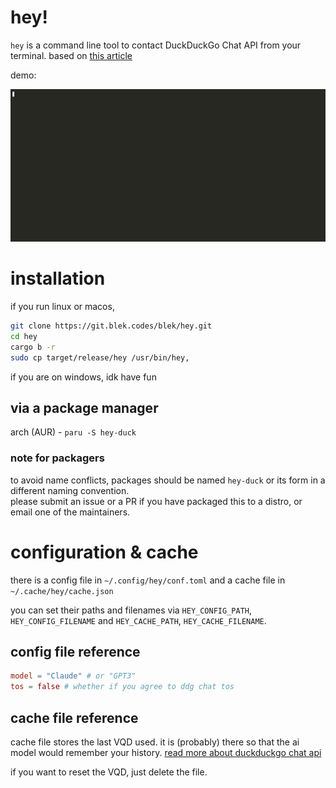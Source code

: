 # hey!
`hey` is a command line tool to contact DuckDuckGo Chat API from your terminal.
based on [this article](https://blek.codes/blog/duckduckgo-ai-chat/)

demo:

<p align=center><img src='hey-demo.gif' alt='a gif demostrating a prompt about a bedtime story' width=1000></p>

# installation
if you run linux or macos,
```sh
git clone https://git.blek.codes/blek/hey.git
cd hey
cargo b -r
sudo cp target/release/hey /usr/bin/hey,
```

if you are on windows, idk have fun

## via a package manager

arch (AUR) - `paru -S hey-duck`

### note for packagers
to avoid name conflicts, packages should be named `hey-duck` or its form in a different naming convention.  
please submit an issue or a PR if you have packaged this to a distro, or email one of the maintainers.

# configuration & cache
there is a config file in `~/.config/hey/conf.toml` and a cache file in `~/.cache/hey/cache.json`

you can set their paths and filenames via `HEY_CONFIG_PATH`, `HEY_CONFIG_FILENAME` and `HEY_CACHE_PATH`, `HEY_CACHE_FILENAME`.

## config file reference
```toml
model = "Claude" # or "GPT3"
tos = false # whether if you agree to ddg chat tos
```

## cache file reference
cache file stores the last VQD used. it is (probably) there so that the ai model would remember your history. [read more about duckduckgo chat api](https://blek.codes/blog/duckduckgo-ai-chat/)

if you want to reset the VQD, just delete the file.